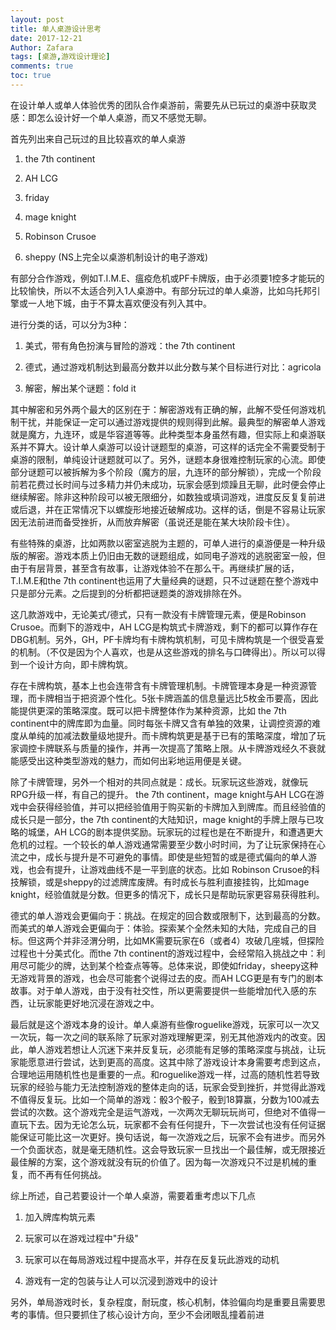 ```yaml
---
layout: post
title: 单人桌游设计思考
date: 2017-12-21
Author: Zafara
tags: [桌游,游戏设计理论]
comments: true
toc: true
---
```



在设计单人或单人体验优秀的团队合作桌游前，需要先从已玩过的桌游中获取灵感：即怎么设计好一个单人桌游，而又不感觉无聊。

  首先列出来自己玩过的且比较喜欢的单人桌游

1. the 7th continent

2. AH LCG

3. friday

4. mage knight

5. Robinson Crusoe

6.  sheppy (NS上完全以桌游机制设计的电子游戏)

  有部分合作游戏，例如T.I.M.E、瘟疫危机或PF卡牌版，由于必须要1控多才能玩的比较愉快，所以不太适合列入1人桌游中。有部分玩过的单人桌游，比如乌托邦引擎或一人地下城，由于不算太喜欢便没有列入其中。

  进行分类的话，可以分为3种：

 1. 美式，带有角色扮演与冒险的游戏：the 7th continent

 2. 德式，通过游戏机制达到最高分数并以此分数与某个目标进行对比：agricola

 3. 解密，解出某个谜题：fold it

  其中解密和另外两个最大的区别在于：解密游戏有正确的解，此解不受任何游戏机制干扰，并能保证一定可以通过游戏提供的规则得到此解。最典型的解密单人游戏就是魔方，九连环，或是华容道等等。此种类型本身虽然有趣，但实际上和桌游联系并不算大。设计单人桌游可以设计谜题型的桌游，可这样的话完全不需要受制于桌游的限制，单纯设计谜题就可以了。另外，谜题本身很难控制玩家的心流。即使部分谜题可以被拆解为多个阶段（魔方的层，九连环的部分解锁），完成一个阶段前若花费过长时间与过多精力并仍未成功，玩家会感到烦躁且无聊，此时便会停止继续解密。除非这种阶段可以被无限细分，如数独或填词游戏，进度反反复复前进或后退，并在正常情况下以螺旋形地接近破解成功。这样的话，倒是不容易让玩家因无法前进而备受挫折，从而放弃解密（虽说还是能在某大块阶段卡住）。

  有些特殊的桌游，比如两款以密室逃脱为主题的，可单人进行的桌游便是一种升级版的解密。游戏本质上仍旧由无数的谜题组成，如同电子游戏的逃脱密室一般，但由于有层背景，甚至含有故事，让游戏体验不在那么干。再继续扩展的话，T.I.M.E和the 7th continent也运用了大量经典的谜题，只不过谜题在整个游戏中只是部分元素。之后提到的分析都把谜题类的游戏排除在外。

  这几款游戏中，无论美式/德式，只有一款没有卡牌管理元素，便是Robinson Crusoe。而剩下的游戏中，AH LCG是构筑式卡牌游戏，剩下的都可以算作存在DBG机制。另外，GH，PF卡牌均有卡牌构筑机制，可见卡牌构筑是一个很受喜爱的机制。（不仅是因为个人喜欢，也是从这些游戏的排名与口碑得出）。所以可以得到一个设计方向，即卡牌构筑。

   存在卡牌构筑，基本上也会连带含有卡牌管理机制。卡牌管理本身是一种资源管理，而卡牌相当于把资源个性化。5张卡牌涵盖的信息量远比5枚金币要高，因此能提供更深的策略深度。既可以把卡牌整体作为某种资源，比如 the 7th continent中的牌库即为血量。同时每张卡牌又含有单独的效果，让调控资源的难度从单纯的加减法数量级地提升。而卡牌构筑更是基于已有的策略深度，增加了玩家调控卡牌联系与质量的操作，并再一次提高了策略上限。从卡牌游戏经久不衰就能感受出这种类型游戏的魅力，而如何出彩地运用便是关键。

  除了卡牌管理，另外一个相对的共同点就是：成长。玩家玩这些游戏，就像玩RPG升级一样，有自己的提升。 the 7th continent，mage knight与AH LCG在游戏中会获得经验值，并可以把经验值用于购买新的卡牌加入到牌库。而且经验值的成长只是一部分，the 7th continent的大陆知识，mage knight的手牌上限与已攻略的城堡，AH LCG的剧本提供奖励。玩家玩的过程也是在不断提升，和遭遇更大危机的过程。一个较长的单人游戏通常需要至少数小时时间，为了让玩家保持在心流之中，成长与提升是不可避免的事情。即使是些短暂的或是德式偏向的单人游戏，也会有提升，让游戏曲线不是一平到底的状态。比如 Robinson Crusoe的科技解锁，或是sheppy的过滤牌库废牌。有时成长与胜利直接挂钩，比如mage knight，经验值就是分数。但更多的情况下，成长只是帮助玩家更容易获得胜利。

  德式的单人游戏会更偏向于：挑战。在规定的回合数或限制下，达到最高的分数。而美式的单人游戏会更偏向于：体验。探索某个全然未知的大陆，完成自己的目标。但这两个并非泾渭分明，比如MK需要玩家在6（或者4）攻破几座城，但探险过程也十分美式化。而the 7th continent的游戏过程中，会经常陷入挑战之中：利用尽可能少的牌，达到某个检查点等等。总体来说，即使如friday，sheepy这种无游戏背景的游戏，也会尽可能套个说得过去的皮。而AH LCG更是有专门的剧本故事。对于单人游戏，由于没有社交性，所以更需要提供一些能增加代入感的东西，让玩家能更好地沉浸在游戏之中。

  最后就是这个游戏本身的设计。单人桌游有些像roguelike游戏，玩家可以一次又一次玩，每一次之间的联系除了玩家对游戏理解更深，别无其他游戏内的改变。因此，单人游戏若想让人沉迷下来并反复玩，必须能有足够的策略深度与挑战，让玩家能愿意进行尝试，达到更高的高度。这其中除了游戏设计本身需要考虑到这点，合理地运用随机性也是重要的一点。和roguelike游戏一样，过高的随机性若导致玩家的经验与能力无法控制游戏的整体走向的话，玩家会受到挫折，并觉得此游戏不值得反复玩。比如一个简单的游戏：骰3个骰子，骰到18算赢，分数为100减去尝试的次数。这个游戏完全是运气游戏，一次两次无聊玩玩尚可，但绝对不值得一直玩下去。因为无论怎么玩，玩家都不会有任何提升，下一次尝试也没有任何证据能保证可能比这一次更好。换句话说，每一次游戏之后，玩家不会有进步。而另外一个负面状态，就是毫无随机性。这会导致玩家一旦找出一个最佳解，或无限接近最佳解的方案，这个游戏就没有玩的价值了。因为每一次游戏只不过是机械的重复，而不再有任何挑战。

  综上所述，自己若要设计一个单人桌游，需要着重考虑以下几点

  1. 加入牌库构筑元素

  2. 玩家可以在游戏过程中"升级"

  3. 玩家可以在每局游戏过程中提高水平，并存在反复玩此游戏的动机

  4. 游戏有一定的包装与让人可以沉浸到游戏中的设计

  另外，单局游戏时长，复杂程度，耐玩度，核心机制，体验偏向均是重要且需要思考的事情。但只要抓住了核心设计方向，至少不会闭眼乱撞着前进
